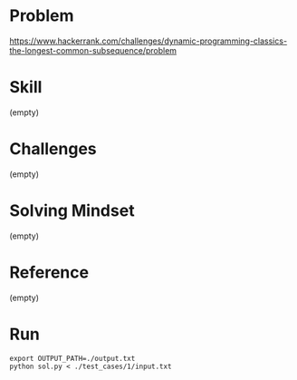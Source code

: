 
# Problem
https://www.hackerrank.com/challenges/dynamic-programming-classics-the-longest-common-subsequence/problem

# Skill
(empty)

# Challenges
(empty)

# Solving Mindset
(empty)

# Reference
(empty)

# Run
```
export OUTPUT_PATH=./output.txt
python sol.py < ./test_cases/1/input.txt
```